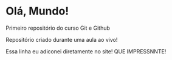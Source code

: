 # Olá, Mundo! 
Primeiro repositório do curso Git e Github

Repositório criado durante uma aula ao vivo!

Essa linha eu adiconei diretamente no site! QUE IMPRESSNNTE!

